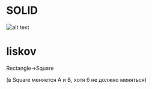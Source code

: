 # SOLID


![alt text](https://media.cheatography.com/storage/thumb/gekko_solid-for-unity.750.jpg?last=1611051476)

# liskov 
Rectangle->Square 

(в Square меняется A и B, хотя б не должно меняться)

